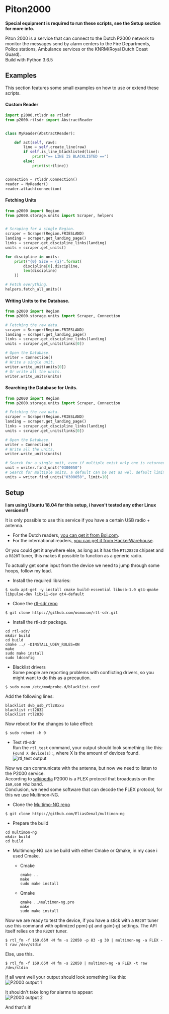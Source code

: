 # Piton2000

**Special equipment is required to run these scripts, see the Setup section for more info.**

Piton 2000 is a service that can connect to the Dutch P2000 network to monitor the messages send by alarm centers to the Fire Departments, Police stations, Ambulance services or the KNRM(Royal Dutch Coast Guard).  
Build with Python 3.6.5

## Examples
This section features some small examples on how to use or extend these scripts.

#### Custom Reader
```python
import p2000.rtlsdr as rtlsdr
from p2000.rtlsdr import AbstractReader


class MyReader(AbstractReader):

    def act(self, raw):
        line = self.create_line(raw)
        if self.is_line_blacklisted(line):
            print("== LINE IS BLACKLISTED ==")
        else:
            print(str(line))


connection = rtlsdr.Connection()
reader = MyReader()
reader.attach(connection)

```

#### Fetching Units
```python
from p2000 import Region
from p2000.storage.units import Scraper, helpers


# Scraping for a single Region.
scraper = Scraper(Region.FRIESLAND)
landing = scraper.get_landing_page()
links = scraper.get_discipline_links(landing)
units = scraper.get_units()

for discipline in units:
    print("{0} Size = {1}".format(
        discipline[0].discipline,
        len(discipline)
    ))

# Fetch everything.
helpers.fetch_all_units()
```

#### Writing Units to the Database.
```python
from p2000 import Region
from p2000.storage.units import Scraper, Connection

# Fetching the raw data.
scraper = Scraper(Region.FRIESLAND)
landing = scraper.get_landing_page()
links = scraper.get_discipline_links(landing)
units = scraper.get_units(links[0])

# Open the Database.
writer = Connection()
# Write a single unit.
writer.write_unit(units[0])
# Or write all the units.
writer.write_units(units)

```

#### Searching the Database for Units.
```python
from p2000 import Region
from p2000.storage.units import Scraper, Connection

# Fetching the raw data.
scraper = Scraper(Region.FRIESLAND)
landing = scraper.get_landing_page()
links = scraper.get_discipline_links(landing)
units = scraper.get_units(links[0])

# Open the Database.
writer = Connection()
# Write all the units.
writer.write_units(units)

# Search for a single unit, even if multiple exist only one is returned.
unit = writer.find_unit("0300050")
# Search for multiple units, a default can be set as wel, default limit is unlimited.
units = writer.find_units("0300050", limit=10)

```

## Setup
**I am using Ubuntu 18.04 for this setup, i haven't tested any other Linux versions!!!**

It is only possible to use this service if you have a certain USB radio + antenna.  
- For the Dutch readers, [you can get it from  Bol.com][1].  
- For the international readers, [you can get it from  HackerWarehouse][2].  

Or you could get it anywhere else, as long as it has the `RTL2832U` chipset and a `R820T` tuner, this makes it possible to function as a generic radio.  

To actually get some input from the device we need to jump through some hoops, follow my lead.  

- Install the required libraries:
```console
$ sudo apt-get -y install cmake build-essential libusb-1.0 qt4-qmake libpulse-dev libx11-dev qt4-default
```
- Clone the [rtl-sdr repo][3]
```console
$ git clone https://github.com/osmocom/rtl-sdr.git
```

- Install the rtl-sdr package.
```console
cd rtl-sdr/
mkdir build
cd build
cmake ../ -DINSTALL_UDEV_RULES=ON
make
sudo make install
sudo ldconfig
```

- Blacklist drivers  
Some people are reporting problems with conflicting drivers, so you might want to do this as a precaution.  
```console
$ sudo nano /etc/modprobe.d/blacklist.conf
```
Add the following lines:
```console
blacklist dvb_usb_rtl28xxu
blacklist rtl2832
blacklist rtl2830
```
Now reboot for the changes to take effect:
```console
$ sudo reboot -h 0
```

- Test rtl-sdr  
Run the `rtl_test` command, your output should look something like this:  
`Found X device(s):`, where X is the amount of devices found.
![rtl_test output][4]


Now we can communicate with the antenna, but now we need to listen to the P2000 service.  
According to [wikipedia][5] P2000 is a FLEX protocol that broadcasts on the `169,650 Mhz` band.  
Conclusion, we need some software that can decode the FLEX protocol, for this we use Multimon-NG.  

- Clone the [Multimo-NG repo][6]
```console
$ git clone https://github.com/EliasOenal/multimon-ng
```

- Prepare the build
```console
cd multimon-ng
mkdir build
cd build
```
- Multimong-NG can be build with either Cmake or Qmake, in my case i used Cmake.

  - Cmake
    ```console
    cmake ..
    make
    sudo make install
    ```
  - Qmake
    ```console
    qmake ../multimon-ng.pro
    make
    sudo make install
    ```

Now we are ready to test the device, if you have a stick with a `R820T` tuner use this command with optimized ppm(-p) and gain(-g) settings. The API itself relies on the `R820T` tuner.
```console
$ rtl_fm -f 169.65M -M fm -s 22050 -p 83 -g 30 | multimon-ng -a FLEX -t raw /dev/stdin
```
Else, use this.
```console
$ rtl_fm -f 169.65M -M fm -s 22050 | multimon-ng -a FLEX -t raw /dev/stdin
```

If all went well your output should look something like this:  
![P2000 output 1][7]  

It shouldn't take long for alarms to appear:  
![P2000 output 2][8]

And that's it!






[1]: https://www.bol.com/nl/p/mini-usb-2-0-digitale-dvb-t-tv-stick-ondersteunt-fm-dab-820t2-sdr/9200000077112563/
[2]: https://hackerwarehouse.com/product/rtlsdr/
[3]: https://github.com/osmocom/rtl-sdr
[4]: https://i.imgur.com/CqHmhw3.png
[5]: https://nl.wikipedia.org/wiki/P2000_(netwerk)
[6]: https://github.com/EliasOenal/multimon-ng
[7]: https://i.imgur.com/H7WRYXj.png
[8]: https://i.imgur.com/mg5I2Be.png
